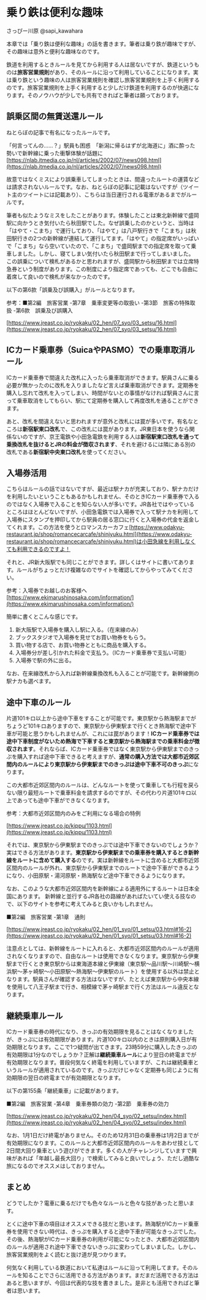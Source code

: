 # 乗り鉄は便利な趣味

さっぴー川原 @sapi_kawahara

本章では「乗り鉄は便利な趣味」の話を書きます。筆者は乗り鉄が趣味ですが、その趣味は意外と便利な趣味なのです。

鉄道を利用するときルールを見てから利用する人は居ないですが、鉄道というものは**旅客営業規則**があり、そのルールに沿って利用していることになります。実は乗り鉄という趣味の人は旅客営業規則を確認し旅客営業規則を上手く利用するのです。旅客営業規則を上手く利用すると少しだけ鉄道を利用するのが快適になります。そのノウハウが少しでも共有できればと筆者は願っております。

## 誤乗区間の無賃送還ルール

ねとらぼの記事で有名になったルールです。

「何言ってんの……？」駅員も困惑　「新潟に帰るはずが北海道に」酒に酔った勢いで新幹線に乗った衝撃体験が話題に [https://nlab.itmedia.co.jp/nl/articles/2002/07/news098.html](https://nlab.itmedia.co.jp/nl/articles/2002/07/news098.html)

故意ではなくミスにより誤乗車してしまったときは、間違ったルートの運賃などは請求されないルールです。なお、ねとらぼの記事に記載はないですが（ツイート主のツイートには記載あり）、こちらは当日運行される電車があるまでがルールです。

筆者も似たようなミスをしたことがあります。体験したことは東北新幹線で盛岡駅に向かうとき気付いたら秋田駅でした。なぜ誤乗したのかというと、当時は「はやて・こまち」で運行しており、「はやて」は八戸駅行きで「こまち」は秋田駅行きの2つの新幹線が連結して運行してます。「はやて」の指定席がいっぱいで「こまち」なら空いていたので、「こまち」で盛岡駅までの指定席を取って乗車しました。しかし、寝てしまい気付いたら秋田駅まで行ってしまいました。
この誤乗について検札があるかと思われますが、盛岡駅から秋田駅までは立席特急券という制度があります。この制度により指定席であっても、どこでも自由に着席して良いので検札が来なかったのです。

以下の第6款「誤乗及び誤購入」がルールとなります。

参考：■第2編　旅客営業 -第7章　乗車変更等の取扱い -第3節　旅客の特殊取扱 -第6款　誤乗及び誤購入

[https://www.jreast.co.jp/ryokaku/02_hen/07_syo/03_setsu/16.html](https://www.jreast.co.jp/ryokaku/02_hen/07_syo/03_setsu/16.html)

## ICカード乗車券（SuicaやPASMO）での乗車取消ルール

ICカード乗車券で間違えた改札に入ったら乗車取消ができます。駅員さんに乗る必要が無かったのに改札を入りましたなど言えば乗車取消ができます。定期券を購入し忘れて改札を入ってしまい、時間がないとの事情がなければ駅員さんに言って乗車取消をしてもらい、駅にて定期券を購入して再度改札を通ることができます。

あと、改札を間違えないと思われますが意外と改札には罠が多いです。有名なところは**新宿駅東口改札**で、この改札には罠があります。JR東日本を使うなら関係ないのですが、京王電鉄や小田急電鉄を利用する人は**新宿駅東口改札を通って乗換改札を抜けるとJRの料金が徴収されます**、それを避けるには隣にある別の改札である**新宿駅中央東口改札**を使ってください。

## 入場券活用

こちらはルールの話ではないですが、最近は駅ナカが充実しており、駅ナカだけを利用したいということもあるかもしれません、そのときICカード乗車券で入るのではなく入場券で入ることを知らない人が多いです。JR各社ではやっているところはほとんどないですが、小田急電鉄では入場券で入って駅ナカを利用して入場券にスタンプを押印してから駅員の居る窓口に行くと入場券の代金を返金してくれます。この方法を使うとロマンスカーカフェ[https://www.odakyu-restaurant.jp/shop/romancecarcafe/shinjyuku.html](https://www.odakyu-restaurant.jp/shop/romancecarcafe/shinjyuku.html)は小田急線を利用しなくても利用できるのですよ！

それと、JR新大阪駅でも同じことができます。詳しくはサイトに書いてあります。ルールがちょっとだけ複雑なのでサイトを確認してからやってみてください。

参考：入場券でお越しのお客様へ[https://www.ekimarushinosaka.com/information/](https://www.ekimarushinosaka.com/information/)

簡単に書くとこんな感じです。

 1. 新大阪駅で入場券を購入し駅に入る。（在来線のみ）
 2. ブックスタジオで入場券を見せてお買い物券をもらう。
 3. 買い物する店で、お買い物券とともに商品を購入する。
 4. 入場券分が差し引かれた料金で支払う。（ICカード乗車券で支払い可能）
 5. 入場券で駅の外に出る。

なお、在来線改札から入れば新幹線乗換改札も入ることが可能です。新幹線側の駅ナカも選べます。

## 途中下車のルール

片道101キロ以上から途中下車をすることが可能です。東京駅から熱海駅までがちょうど101キロありますので、東京駅から伊東駅まで行くとき熱海駅で途中下車が可能と思うかもしれませんが、これには罠があります！**ICカード乗車券では途中下車制度がないため熱海で下車すると東京駅から熱海駅までの乗車料金が徴収されます**。それならば、ICカード乗車券ではなく東京駅から伊東駅までのきっぷを購入すれば途中下車できると考えますが、**通常の購入方法では大都市近郊区間内のルールにより東京駅から伊東駅までのきっぷは途中下車不可のきっぷ**になります。

この大都市近郊区間内のルールは、どんなルートを使って乗車しても行程を戻らない限り最短ルートで乗車料金を請求するのですが、その代わり片道101キロ以上であっても途中下車ができなくなります。

参考：大都市近郊区間内のみをご利用になる場合の特例

[https://www.jreast.co.jp/kippu/1103.html](https://www.jreast.co.jp/kippu/1103.html)

それでは、東京駅から伊東駅までのきっぷでは途中下車できないのでしょうか？実はできる方法があります。**東京駅から伊東駅までの乗車券を購入するとき新幹線をルートに含めて購入する**のです。実は新幹線をルートに含めると大都市近郊区間内のルールが外れ、東京駅から伊東駅までのルートで途中下車ができるようになり、小田原駅・湯河原駅・熱海駅など途中下車できるようになります。

なお、このような大都市近郊区間内を新幹線による適用外にするルートは日本全国にあります。
新幹線と並行するJR各社の路線があればたいてい使える技なので、以下のサイトを参考に考えてみると良いかもしれません。

■第2編　旅客営業 -第1章　通則

[https://www.jreast.co.jp/ryokaku/02_hen/01_syo/01_setsu/03.html#16-2](https://www.jreast.co.jp/ryokaku/02_hen/01_syo/01_setsu/03.html#16-2)

注意点としては、新幹線をルートに入れると、大都市近郊区間内のルールが適用されなくなりますので、自由なルートは使用できなくなります。東京駅から伊東駅まで行くとき東京駅からは東海道本線と伊東線（東京駅〜品川駅〜川崎駅〜横浜駅〜茅ヶ崎駅〜小田原駅〜熱海駅〜伊東駅のルート）を使用する以外は禁止となります。駅員さんが確認する方法はないですが、たとえば東京駅から中央本線を使用して八王子駅まで行き、相模線で茅ヶ崎駅まで行く方法はルール違反となります。

## 継続乗車ルール

ICカード乗車券の時代になり、きっぷの有効期限を見ることはなくなりましたが、きっぷには有効期限があります。片道100キロ以内のときは原則購入日が有効期限となります。ここで1つ疑問が出てきます。23時59分に購入したきっぷの有効期限は1分なのでしょうか？正解は**継続乗車ルール**により翌日の終電までが有効期限となります。普段何気なく終電を利用していますが、これは継続乗車というルールが適用されているのです。きっぷだけじゃなく定期券も同じように有効期限の翌日の終電までが有効期限となります。

以下の第155条「継続乗車」に記載があります。

■第2編　旅客営業 -第4章　乗車券類の効力 -第2節　乗車券の効力

[https://www.jreast.co.jp/ryokaku/02_hen/04_syo/02_setsu/index.html](https://www.jreast.co.jp/ryokaku/02_hen/04_syo/02_setsu/index.html)

なお、1月1日だけ終電がありません。そのため12月31日の乗車券は1月2日までが有効期限になります。このルールと大都市近郊区間内のルールをあわせ技として2日間大回り乗車という遊びができます。多くの人がチャレンジしていますで興味があれば「年越し最長大回り」で検索してみると良いでしょう、ただし過酷な旅になるのでオススメはしておりません。

## まとめ

どうでしたか？電車に乗るだけでも色々なルールと色々な技があったと思います。

とくに途中下車の項目はオススメできる技だと思います。熱海駅がICカード乗車券を使用できない時代は、きっぷを購入すると途中下車が可能なきっぷでした。その後、熱海駅がICカード乗車券の利用が可能になったとき、大都市近郊区間内のルールが適用され途中下車できないきっぷに変わってしまいました。しかし、旅客営業規則をよく読むと抜け道が見つかります。

何気なく利用している鉄道において私達はルールに沿って利用してます。そのルールを知ることでさらに活用できる方法があります。まだまだ活用できる方法はあると思いますが、今回は代表的な技を書きました。是非とも活用できればと筆者は思います。
